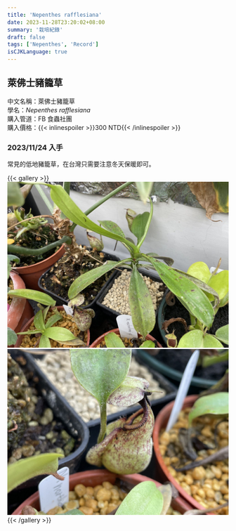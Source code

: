 ```yaml
---
title: 'Nepenthes rafflesiana'
date: 2023-11-28T23:20:02+08:00
summary: '栽培紀錄'
draft: false
tags: ['Nepenthes', 'Record']
isCJKLanguage: true
---
```


## 萊佛士豬籠草

中文名稱：萊佛士豬籠草  
學名：*Nepenthes rafflesiana*  
購入管道：FB 食蟲社團  
購入價格：{{< inlinespoiler >}}300 NTD{{< /inlinespoiler >}}  

### 2023/11/24 入手

常見的低地豬籠草，在台灣只需要注意冬天保暖即可。  

{{< gallery >}}
  <img src="./images/2023-11-24(1).jpg" class="grid-w50">
  <img src="./images/2023-11-24(2).jpg" class="grid-w50">
{{< /gallery >}}
